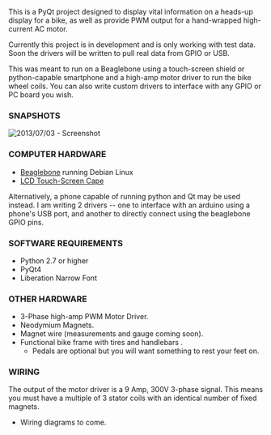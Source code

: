 This is a PyQt project designed to display vital information on a heads-up display for a bike, as well as provide PWM output for a hand-wrapped high-current AC motor.

Currently this project is in development and is only working with test data. Soon the drivers will be written to pull real data from GPIO or USB.

This was meant to run on a Beaglebone using a touch-screen shield or python-capable smartphone and a high-amp motor driver to run the bike wheel coils. You can also write custom drivers to interface with any GPIO or PC board you wish.

### SNAPSHOTS
![2013/07/03 - Screenshot](http://www.markhamilton.info/applications/bike.png)

### COMPUTER HARDWARE
* [Beaglebone](http://www.logicsupply.com/products/bb_bblk_000?gclid=CKyzt4mckLgCFRRk7Aod9VwACA) running Debian Linux
* [LCD Touch-Screen Cape](http://www.newark.com/jsp/search/productdetail.jsp?SKU=26W8118&CMP=KNC-GPLA&mckv=|pcrid|20115736341|plid|)

Alternatively, a phone capable of running python and Qt may be used instead. I am writing 2 drivers -- one to interface with an arduino using a phone's USB port, and another to directly connect using the beaglebone GPIO pins.

### SOFTWARE REQUIREMENTS
* Python 2.7 or higher
* PyQt4
* Liberation Narrow Font

### OTHER HARDWARE
* 3-Phase high-amp PWM Motor Driver.
* Neodymium Magnets.
* Magnet wire (measurements and gauge coming soon).
* Functional bike frame with tires and handlebars .
	* Pedals are optional but you will want something to rest your feet on.

### WIRING
The output of the motor driver is a 9 Amp, 300V 3-phase signal. This means you must have a multiple of 3 stator coils with an identical number of fixed magnets.

* Wiring diagrams to come.
